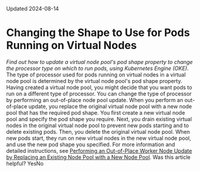 Updated 2024-08-14
# Changing the Shape to Use for Pods Running on Virtual Nodes
_Find out how to update a virtual node pool's pod shape property to change the processor type on which to run pods, using Kubernetes Engine (OKE)._
The type of processor used for pods running on virtual nodes in a virtual node pool is determined by the virtual node pool's pod shape property. Having created a virtual node pool, you might decide that you want pods to run on a different type of processor.
You can change the type of processor by performing an out-of-place node pool update. When you perform an out-of-place update, you replace the original virtual node pool with a new node pool that has the required pod shape.
You first create a new virtual node pool and specify the pod shape you require. Next, you drain existing virtual nodes in the original virtual node pool to prevent new pods starting and to delete existing pods. Then, you delete the original virtual node pool. 
When new pods start, they run on new virtual nodes in the new virtual node pool, and use the new pod shape you specified. 
For more information and detailed instructions, see [Performing an Out-of-Place Worker Node Update by Replacing an Existing Node Pool with a New Node Pool](https://docs.oracle.com/en-us/iaas/Content/ContEng/Tasks/contengupgradingimageworkernode_topic-Performing_an_OutofPlace_Worker_Node_Update_by_Replacing_an_Existing_Node_Pool_with_a_New_Node_Pool.htm#contengupgradingimageworkernode_topic-Performing_an_OutofPlace_Worker_Node_Update_by_Replacing_an_Existing_Node_Pool_with_a_New_Node_Pool "Find out how to update the properties of worker nodes in a node pool by replacing the original node pool with a new node pool that has new worker nodes with the required properties, using Kubernetes Engine \(OKE\).").
Was this article helpful?
YesNo

